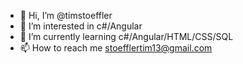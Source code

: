 - 👋 Hi, I’m @timstoeffler
- 👀 I’m interested in c#/Angular
- 🌱 I’m currently learning c#/Angular/HTML/CSS/SQL
- 📫 How to reach me stoefflertim13@gmail.com

<!---
timstoeffler/timstoeffler is a ✨ special ✨ repository because its `README.md` (this file) appears on your GitHub profile.
You can click the Preview link to take a look at your changes.
--->
